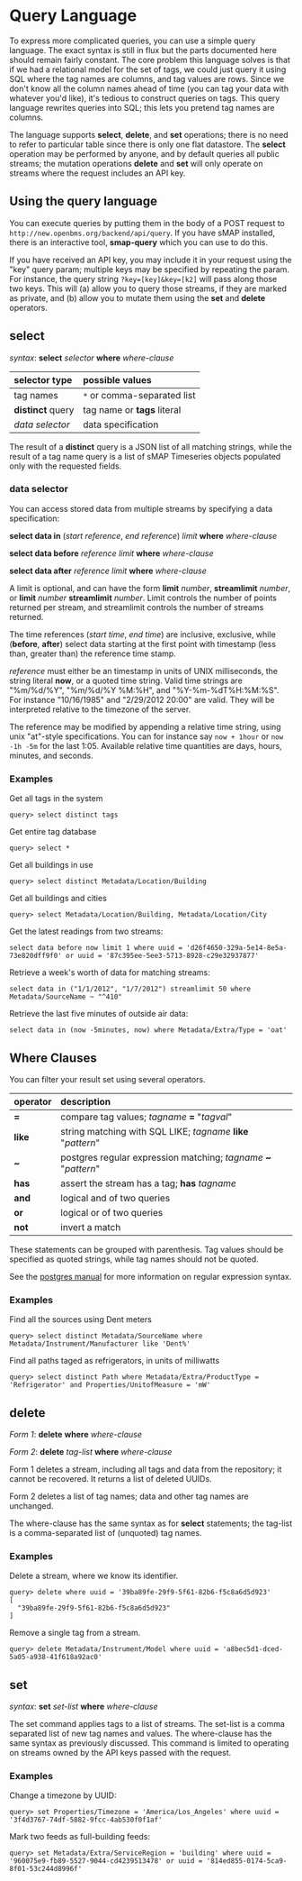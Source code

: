 # Query Language #

To express more complicated queries, you can use a simple query language.  The exact syntax is still in flux but the parts documented here should remain fairly constant.  The core problem this language solves is that if we had a relational model for the set of tags, we could just query it using SQL where the tag names are columns, and tag values are rows.  Since we don't know all the column names ahead of time (you can tag your data with whatever you'd like), it's tedious to construct queries on tags.  This query language rewrites queries into SQL; this lets you pretend tag names are columns.

The language supports **select**, **delete**, and **set** operations; there is no need to refer to particular table since there is only one flat datastore.  The **select** operation may be performed by anyone, and by default queries all public streams; the mutation operations **delete** and **set** will only operate on streams where the request includes an API key.

## Using the query language ##
You can execute queries by putting them in the body of a POST request to `http://new.openbms.org/backend/api/query`.  If you have sMAP installed, there is an interactive tool, **smap-query** which you can use to do this.

If you have received an API key, you may include it in your request using the "key" query param; multiple keys may be specified by repeating the param.  For instance, the query string `?key=[key]&key=[k2]` will pass along those two keys.  This will (a) allow you to query those streams, if they are marked as private, and (b) allow you to mutate them using the **set** and **delete** operators.

## **select** ##

_syntax_: **select** _selector_ **where** _where-clause_

| selector type | possible values |
|:--------------|:----------------|
| tag names     | `*` or comma-separated list |
| **distinct** query | tag name or **tags** literal |
| _data selector_ | data specification |

The result of a **distinct** query is a JSON list of all matching strings, while the result of a tag name query is a list of sMAP Timeseries objects populated only with the requested fields.

### data selector ###

You can access stored data from multiple streams by specifying a data specification:

**select data in** (_start reference_, _end reference_) _limit_ **where** _where-clause_

**select data before** _reference_ _limit_ **where** _where-clause_

**select data after** _reference_ _limit_ **where** _where-clause_

A limit is optional, and can have the form **limit** _number_, **streamlimit** _number_, or **limit** _number_ **streamlimit** _number_.  Limit controls the number of points returned per stream, and streamlimit controls the number of streams returned.

The time references (_start time_, _end time_) are inclusive, exclusive, while (**before**, **after**) select data starting at the first point with timestamp (less than, greater than) the reference time stamp.

_reference_ must either be an timestamp in units of UNIX milliseconds, the string literal **now**, or a quoted time string.  Valid time strings are "%m/%d/%Y", "%m/%d/%Y %M:%H", and "%Y-%m-%dT%H:%M:%S".  For instance "10/16/1985" and "2/29/2012 20:00" are valid.  They will be interpreted relative to the timezone of the server.

The reference may be modified by appending a relative time string, using unix "at"-style specifications.  You can for instance say `now + 1hour` or `now -1h -5m` for the last 1:05.  Available relative time quantities are days, hours, minutes, and seconds.

### Examples ###

Get all tags in the system
```
query> select distinct tags
```

Get entire tag database
```
query> select *
```

Get all buildings in use
```
query> select distinct Metadata/Location/Building
```

Get  all buildings and cities
```
query> select Metadata/Location/Building, Metadata/Location/City
```

Get the latest readings from two streams:
```
select data before now limit 1 where uuid = 'd26f4650-329a-5e14-8e5a-73e820dff9f0' or uuid = '87c395ee-5ee3-5713-8928-c29e32937877'
```

Retrieve a week's worth of data for matching streams:
```
select data in ("1/1/2012", "1/7/2012") streamlimit 50 where Metadata/SourceName ~ "^410"
```

Retrieve the last five minutes of outside air data:
```
select data in (now -5minutes, now) where Metadata/Extra/Type = 'oat'
```

## Where Clauses ##
You can filter your result set using several operators.

| operator | description |
|:---------|:------------|
| **=**    | compare tag values; _tagname_ **=** "_tagval_" |
| **like** | string matching with SQL LIKE; _tagname_ **like** "_pattern_" |
| **~**    | postgres regular expression matching; _tagname_   **~** "_pattern_" |
| **has**  | assert the stream has a tag; **has** _tagname_ |
| **and**  | logical and of two queries |
| **or**   | logical or of two queries |
| **not**  | invert a match|

These statements can be grouped with parenthesis.  Tag values should be specified as quoted strings, while tag names should not be quoted.

See the [postgres manual](http://www.postgresql.org/docs/8.3/static/functions-matching.html) for more information on regular expression syntax.

### Examples ###

Find all the sources using Dent meters
```
query> select distinct Metadata/SourceName where Metadata/Instrument/Manufacturer like 'Dent%'
```

Find all paths taged as refrigerators, in units of milliwatts
```
query> select distinct Path where Metadata/Extra/ProductType = 'Refrigerator' and Properties/UnitofMeasure = 'mW'
```

## **delete** ##

_Form 1_: **delete** **where** _where-clause_

_Form 2_: **delete** _tag-list_ **where** _where-clause_

Form 1 deletes a stream, including all tags and data from the repository; it cannot be recovered.  It returns a list of deleted UUIDs.

Form 2 deletes a list of tag names; data and other tag names are unchanged.

The where-clause has the same syntax as for **select** statements; the tag-list is a comma-separated list of (unquoted) tag names.

### Examples ###
Delete a stream, where we know its identifier.
```
query> delete where uuid = '39ba89fe-29f9-5f61-82b6-f5c8a6d5d923'
[
  "39ba89fe-29f9-5f61-82b6-f5c8a6d5d923"
]
```

Remove a single tag from a stream.
```
query> delete Metadata/Instrument/Model where uuid = 'a8bec5d1-dced-5a05-a938-41f618a92ac0'
```

## **set** ##

_syntax_: **set** _set-list_ **where** _where-clause_

The set command applies tags to a list of streams.  The set-list is a comma separated list of new tag names and values.  The where-clause has the same syntax as previously discussed.  This command is limited to operating on streams owned by the API keys passed with the request.

### Examples ###

Change a timezone by UUID:
```
query> set Properties/Timezone = 'America/Los_Angeles' where uuid = '3f4d3767-74df-5882-9fcc-4ab530f0f1af'
```

Mark two feeds as full-building feeds:
```
query> set Metadata/Extra/ServiceRegion = 'building' where uuid = '960075e9-fb89-5527-9044-cd4239513478' or uuid = '814ed855-0174-5ca9-8f01-53c244d8996f'
```